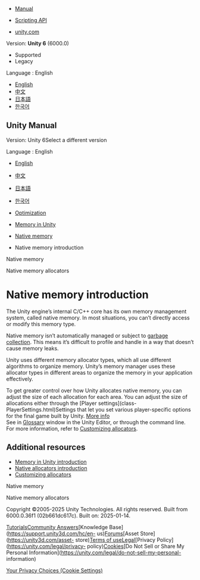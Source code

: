 [](https://docs.unity3d.com)

  * [Manual](../Manual/index.html)
  * [Scripting API](../ScriptReference/index.html)

  * [unity.com](https://unity.com/)

Version: **Unity 6** (6000.0)

  * Supported
  * Legacy

Language : English

  * [English](/Manual/performance-native-memory-introduction.html)
  * [中文](/cn/current/Manual/performance-native-memory-introduction.html)
  * [日本語](/ja/current/Manual/performance-native-memory-introduction.html)
  * [한국어](/kr/current/Manual/performance-native-memory-introduction.html)

[](https://docs.unity3d.com)

## Unity Manual

Version: Unity 6Select a different version

Language : English

  * [English](/Manual/performance-native-memory-introduction.html)
  * [中文](/cn/current/Manual/performance-native-memory-introduction.html)
  * [日本語](/ja/current/Manual/performance-native-memory-introduction.html)
  * [한국어](/kr/current/Manual/performance-native-memory-introduction.html)

  * [Optimization](analysis.html)
  * [Memory in Unity](performance-memory.html)
  * [Native memory](performance-native-memory.html)
  * Native memory introduction

[](performance-native-memory.html)

Native memory

[](performance-native-allocators.html)

Native memory allocators

# Native memory introduction

The Unity engine’s internal C/C++ core has its own memory management system,
called native memory. In most situations, you can’t directly access or modify
this memory type.

Native memory isn’t automatically managed or subject to [garbage
collection](performance-garbage-collector.html). This means it’s difficult to
profile and handle in a way that doesn’t cause memory leaks.

Unity uses different memory allocator types, which all use different
algorithms to organize memory. Unity’s memory manager uses these allocator
types in different areas to organize the memory in your application
effectively.

To get greater control over how Unity allocates native memory, you can adjust
the size of each allocation for each area. You can adjust the size of
allocations either through the [Player settings](class-
PlayerSettings.html)Settings that let you set various player-specific options
for the final game built by Unity. [More info](class-PlayerSettings.html)  
See in [Glossary](Glossary.html#PlayerSettings) window in the Unity Editor, or
through the command line. For more information, refer to [Customizing
allocators](memory-allocator-customization.html).

## Additional resources

  * [Memory in Unity introduction](performance-memory-overview.html)
  * [Native allocators introduction](performance-native-allocators.html)
  * [Customizing allocators](memory-allocator-customization.html)

[](performance-native-memory.html)

Native memory

[](performance-native-allocators.html)

Native memory allocators

Copyright ©2005-2025 Unity Technologies. All rights reserved. Built from
6000.0.36f1 (02b661dc617c). Built on: 2025-01-14.

[Tutorials](https://learn.unity.com/)[Community
Answers](https://answers.unity3d.com)[Knowledge
Base](https://support.unity3d.com/hc/en-
us)[Forums](https://forum.unity3d.com)[Asset Store](https://unity3d.com/asset-
store)[Terms of
use](https://docs.unity3d.com/Manual/TermsOfUse.html)[Legal](https://unity.com/legal)[Privacy
Policy](https://unity.com/legal/privacy-
policy)[Cookies](https://unity.com/legal/cookie-policy)[Do Not Sell or Share
My Personal Information](https://unity.com/legal/do-not-sell-my-personal-
information)

[Your Privacy Choices (Cookie Settings)](javascript:void\(0\);)

